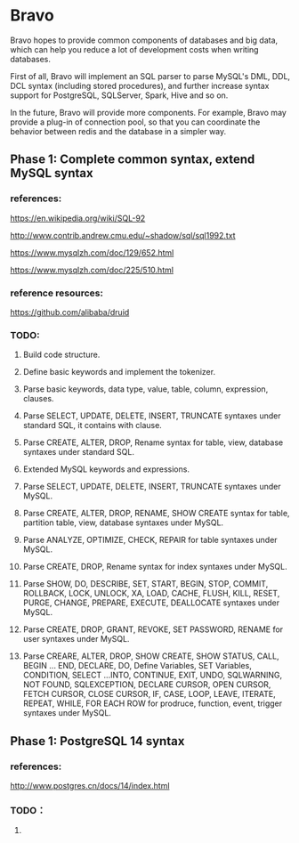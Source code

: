 # Bravo
Bravo hopes to provide common components of databases and big data, which can help you reduce a lot of development costs when writing databases.

First of all, Bravo will implement an SQL parser to parse MySQL's DML, DDL, DCL syntax (including stored procedures), and further increase syntax support for PostgreSQL, SQLServer, Spark, Hive and so on.

In the future, Bravo will provide more components. For example, Bravo may provide a plug-in of connection pool, so that you can coordinate the behavior between redis and the database in a simpler way.


## Phase 1: Complete common syntax, extend MySQL syntax
### references: 
https://en.wikipedia.org/wiki/SQL-92

http://www.contrib.andrew.cmu.edu/~shadow/sql/sql1992.txt

https://www.mysqlzh.com/doc/129/652.html

https://www.mysqlzh.com/doc/225/510.html

### reference resources: 
https://github.com/alibaba/druid


### TODO:
1. Build code structure.
2. Define basic keywords and implement the tokenizer.
3. Parse basic keywords, data type, value, table, column, expression, clauses.
4. Parse SELECT, UPDATE, DELETE, INSERT, TRUNCATE syntaxes under standard SQL, it contains with clause.
5. Parse CREATE, ALTER, DROP, Rename syntax for table, view, database syntaxes under standard SQL.

6. Extended MySQL keywords and expressions.
7. Parse SELECT, UPDATE, DELETE, INSERT, TRUNCATE syntaxes under MySQL.
8. Parse CREATE, ALTER, DROP, RENAME, SHOW CREATE syntax for table, partition table, view, database syntaxes under MySQL.
9. Parse ANALYZE, OPTIMIZE, CHECK, REPAIR for table syntaxes under MySQL.
10. Parse CREATE, DROP, Rename syntax for index syntaxes under MySQL.
11.  Parse SHOW, DO, DESCRIBE, SET, START, BEGIN, STOP, COMMIT, ROLLBACK, LOCK, UNLOCK, XA, LOAD, CACHE, FLUSH, KILL, RESET, PURGE, CHANGE, PREPARE, EXECUTE, DEALLOCATE syntaxes under MySQL.
12.  Parse CREATE, DROP, GRANT, REVOKE, SET PASSWORD, RENAME for user syntaxes under MySQL.
13.  Parse CREARE, ALTER, DROP, SHOW CREATE, SHOW STATUS, CALL, BEGIN ... END, DECLARE, DO, Define Variables, SET Variables, CONDITION, SELECT ...INTO, CONTINUE, EXIT, UNDO, SQLWARNING, NOT FOUND, SQLEXCEPTION, DECLARE CURSOR, OPEN CURSOR, FETCH CURSOR, CLOSE CURSOR, IF, CASE, LOOP, LEAVE, ITERATE, REPEAT, WHILE, FOR EACH ROW for prodruce, function, event, trigger syntaxes under MySQL.


## Phase 1: PostgreSQL 14 syntax
### references: 
http://www.postgres.cn/docs/14/index.html

### TODO：
1. 
